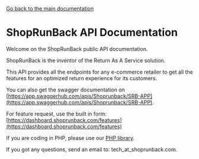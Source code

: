 [Go back to the main documentation](./)

# ShopRunBack API Documentation

Welcome on the ShopRunBack public API documentation.

ShopRunBack is the inventor of the Return As A Service solution.

This API provides all the endpoints for any e-commerce retailer to get all the features for an optimized return experience for its customers.

You can also get the swagger documentation on [https://app.swaggerhub.com/apis/Shoprunback/SRB-APP](https://app.swaggerhub.com/apis/Shoprunback/SRB-APP).

For feature request, use the built in form: [https://dashboard.shoprunback.com/features](https://dashboard.shoprunback.com/features)

If you are coding in PHP, please use our [PHP library](https://shoprunback.github.io/documentation/php.html).

If you got any questions, send an email to: tech_at_shoprunback.com.
